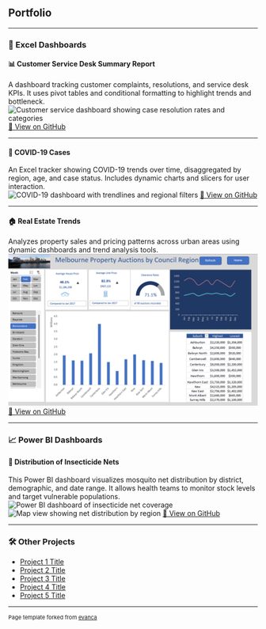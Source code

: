## Portfolio

---

### 🧾 Excel Dashboards

#### 📊 Customer Service Desk Summary Report  
A dashboard tracking customer complaints, resolutions, and service desk KPIs. It uses pivot tables and conditional formatting to highlight trends and bottleneck.  
<img class="portfolio-img" 
     src="/customer_service.png" 
     srcset="/customer_service.png 1x, /customer_service@2x.png 2x" 
     loading="lazy" 
     alt="Customer service dashboard showing case resolution rates and categories"/>
<a href="https://github.com/korwa/Customer-Service-Desk-Summary-Report">📁 View on GitHub</a> 

---

#### 🦠 COVID-19 Cases  
An Excel tracker showing COVID-19 trends over time, disaggregated by region, age, and case status. Includes dynamic charts and slicers for user interaction.  
<img class="portfolio-img" 
     src="/COVID_19.png" 
     srcset="/COVID_19.png 1x, /COVID_19@2x.png 2x" 
     loading="lazy" 
     alt="COVID-19 dashboard with trendlines and regional filters"/>
<a href="https://github.com/korwa/COVID-19-Cases">📁 View on GitHub</a>  

---

#### 🏠 Real Estate Trends  
Analyzes property sales and pricing patterns across urban areas using dynamic dashboards and trend analysis tools.  
<img class="portfolio-img" 
     src="/Screenshot 2024-03-19 220256.png" 
     srcset="/Screenshot 2024-03-19 220256.png 1x, /Screenshot 2024-03-19 220256@2x.png 2x" 
     loading="lazy" 
     alt="Real estate pricing trends dashboard"/>
<a href="https://github.com/korwa/Real-Estate-Trends.xlsm">📁 View on GitHub</a> 

---

### 📈 Power BI Dashboards

#### 🦟 Distribution of Insecticide Nets  
This Power BI dashboard visualizes mosquito net distribution by district, demographic, and date range. It allows health teams to monitor stock levels and target vulnerable populations.  
<img class="portfolio-img" 
     src="/image.png" 
     srcset="/image.png 1x, /image@2x.png 2x" 
     loading="lazy" 
     alt="Power BI dashboard of insecticide net coverage"/>
<img class="portfolio-img" 
     src="/Screenshot 2025-03-24 150023.png" 
     srcset="/Screenshot 2025-03-24 150023.png 1x, /Screenshot 2025-03-24 150023@2x.png 2x" 
     loading="lazy" 
     alt="Map view showing net distribution by region"/>
<a href="https://github.com/korwa/Distribution-of-Insecticide-Nets.xlsm">📁 View on GitHub</a> 

---

### 🛠️ Other Projects

- [Project 1 Title](http://example.com/)
- [Project 2 Title](http://example.com/)
- [Project 3 Title](http://example.com/)
- [Project 4 Title](http://example.com/)
- [Project 5 Title](http://example.com/)

---

<p style="font-size:11px">Page template forked from <a href="https://github.com/evanca/quick-portfolio">evanca</a></p>

